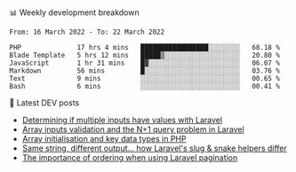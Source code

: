 📊 Weekly development breakdown
<!--START_SECTION:waka-->

```text
From: 16 March 2022 - To: 22 March 2022

PHP              17 hrs 4 mins   █████████████████░░░░░░░░   68.18 %
Blade Template   5 hrs 12 mins   █████▒░░░░░░░░░░░░░░░░░░░   20.80 %
JavaScript       1 hr 31 mins    █▓░░░░░░░░░░░░░░░░░░░░░░░   06.07 %
Markdown         56 mins         █░░░░░░░░░░░░░░░░░░░░░░░░   03.76 %
Text             9 mins          ░░░░░░░░░░░░░░░░░░░░░░░░░   00.65 %
Bash             6 mins          ░░░░░░░░░░░░░░░░░░░░░░░░░   00.41 %
```

<!--END_SECTION:waka-->

📕 Latest DEV posts
<!-- BLOG-POST-LIST:START -->
- [Determining if multiple inputs have values with Laravel](https://dev.to/michaelvickersuk/determining-if-multiple-inputs-have-values-with-laravel-km6)
- [Array inputs validation and the N+1 query problem in Laravel](https://dev.to/michaelvickersuk/array-inputs-validation-and-the-n1-query-problem-in-laravel-2agb)
- [Array initialisation and key data types in PHP](https://dev.to/michaelvickersuk/array-initialisation-and-key-data-types-in-php-1e5b)
- [Same string, different output... how Laravel&#39;s slug &amp; snake helpers differ](https://dev.to/michaelvickersuk/same-string-different-output-how-laravels-slug-snake-helpers-differ-1ccj)
- [The importance of ordering when using Laravel pagination](https://dev.to/michaelvickersuk/the-importance-of-ordering-when-using-laravel-pagination-1e37)
<!-- BLOG-POST-LIST:END -->
